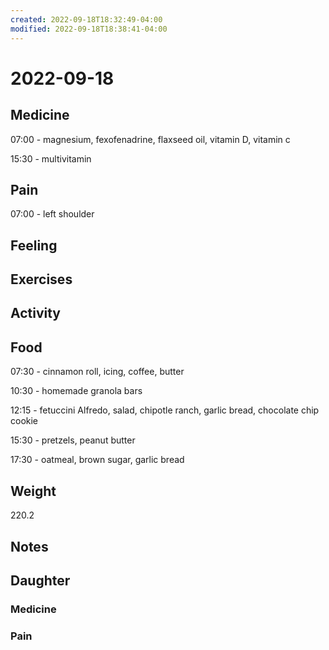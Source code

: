 ```yaml
---
created: 2022-09-18T18:32:49-04:00
modified: 2022-09-18T18:38:41-04:00
---
```


# 2022-09-18

## Medicine

07:00 - magnesium, fexofenadrine, flaxseed oil, vitamin D, vitamin c

15:30 - multivitamin 

## Pain

07:00 - left shoulder

## Feeling


## Exercises


## Activity


## Food

07:30 - cinnamon roll, icing, coffee, butter

10:30 - homemade granola bars

12:15 - fetuccini Alfredo, salad, chipotle ranch, garlic bread, chocolate chip cookie 

15:30 - pretzels, peanut butter

17:30 - oatmeal, brown sugar, garlic bread


## Weight

220.2

## Notes


## Daughter


### Medicine


### Pain

